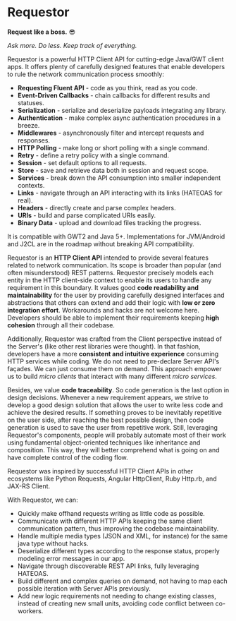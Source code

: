 # Requestor

**Request like a boss.** 😎

*Ask more. Do less. Keep track of everything.*

Requestor is a powerful HTTP Client API for cutting-edge Java/GWT client apps. It offers plenty of
carefully designed features that enable developers to rule the network communication process smoothly:

- **Requesting Fluent API** - code as you think, read as you code.
- **Event-Driven Callbacks** - chain callbacks for different results and statuses.
- **Serialization** - serialize and deserialize payloads integrating any library.
- **Authentication** - make complex async authentication procedures in a breeze.
- **Middlewares** - asynchronously filter and intercept requests and responses.
- **HTTP Polling** - make long or short polling with a single command.
- **Retry** - define a retry policy with a single command.
- **Session** - set default options to all requests.
- **Store** - save and retrieve data both in session and request scope.
- **Services** - break down the API consumption into smaller independent contexts.
- **Links** - navigate through an API interacting with its links (HATEOAS for real).
- **Headers** - directly create and parse complex headers.
- **URIs** - build and parse complicated URIs easily.
- **Binary Data** - upload and download files tracking the progress.

It is compatible with GWT2 and Java 5+. Implementations for JVM/Android and J2CL are in the roadmap without
breaking API compatibility.

Requestor is an **HTTP Client API** intended to provide several features related to network communication.
Its scope is broader than popular (and often misunderstood) REST patterns. Requestor precisely models each entity in the
HTTP client-side context to enable its users to handle any requirement in this boundary. It values good **code readability
and maintainability** for the user by providing carefully designed interfaces and abstractions that others can extend and
add their logic with **low or zero integration effort**. Workarounds and hacks are not welcome here. Developers should be able
to implement their requirements keeping **high cohesion** through all their codebase.

Additionally, Requestor was crafted from the Client perspective instead of the Server's (like other rest libraries were thought).
In that fashion, developers have a more **consistent and intuitive experience** consuming HTTP services while coding. We do not
need to pre-declare Server API's façades. We can just consume them on demand. This approach empower us to build *micro clients*
that interact with many different *micro services*.

Besides, we value **code traceability**. So code generation is the last option in design decisions. Whenever a new requirement appears,
we strive to develop a good design solution that allows the user to write less code and achieve the desired results. If something proves
to be inevitably repetitive on the user side, after reaching the best possible design, then code generation is used to save the user
from repetitive work. Still, leveraging Requestor's components, people will probably automate most of their work using fundamental
object-oriented techniques like inheritance and composition. This way, they will better comprehend what is going on and have complete
control of the coding flow.

Requestor was inspired by successful HTTP Client APIs in other ecosystems like Python Requests, Angular HttpClient, Ruby Http.rb, and JAX-RS Client.

With Requestor, we can:

- Quickly make offhand requests writing as little code as possible.
- Communicate with different HTTP APIs keeping the same client communication pattern, thus improving the codebase maintainability.
- Handle multiple media types (JSON and XML, for instance) for the same java type without hacks.
- Deserialize different types according to the response status, properly modeling error messages in our app.
- Navigate through discoverable REST API links, fully leveraging HATEOAS.
- Build different and complex queries on demand, not having to map each possible iteration with Server APIs previously.
- Add new logic requirements not needing to change existing classes, instead of creating new small units, avoiding code conflict between co-workers.


<script>
  (function(i,s,o,g,r,a,m){i['GoogleAnalyticsObject']=r;i[r]=i[r]||function(){
  (i[r].q=i[r].q||[]).push(arguments)},i[r].l=1*new Date();a=s.createElement(o),
  m=s.getElementsByTagName(o)[0];a.async=1;a.src=g;m.parentNode.insertBefore(a,m)
  })(window,document,'script','//www.google-analytics.com/analytics.js','ga');

  ga('create', 'UA-59721128-1', 'auto');
  ga('send', 'pageview');
</script>
